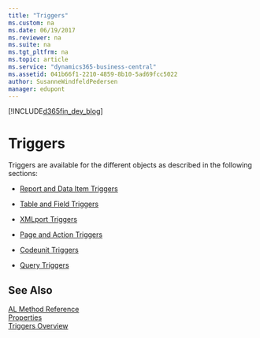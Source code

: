 ```yaml
---
title: "Triggers"
ms.custom: na
ms.date: 06/19/2017
ms.reviewer: na
ms.suite: na
ms.tgt_pltfrm: na
ms.topic: article
ms.service: "dynamics365-business-central"
ms.assetid: 041b66f1-2210-4859-8b10-5ad69fcc5022
author: SusanneWindfeldPedersen
manager: edupont
---
```


[!INCLUDE[d365fin_dev_blog](includes/d365fin_dev_blog.md)]

# Triggers
Triggers are available for the different objects as described in the following sections:  

-   [Report and Data Item Triggers](devenv-report-and-data-item-triggers.md)  

-   [Table and Field Triggers](devenv-table-and-field-triggers.md)  

-   [XMLport Triggers](devenv-xmlport-triggers.md)  

-   [Page and Action Triggers](devenv-page-and-action-triggers.md)  

-   [Codeunit Triggers](devenv-codeunit-triggers.md)  

-   [Query Triggers](devenv-query-triggers.md)  

## See Also  
 [AL Method Reference](../methods/devenv-al-method-reference.md)   
 [Properties](../properties/devenv-properties.md)   
 [Triggers Overview](../devenv-triggers-overview.md)
